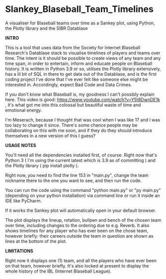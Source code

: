 # Slankey_Blaseball_Team_Timelines
A visualiser for Blaseball teams over time as a Sankey plot, using Python, the Plotly library and the SIBR Datablase

**INTRO**

This is a tool that uses data from the Society for Internet Blaseball Research's Datablase stack to visualise timelines of players and teams over time.
The intent is it should be possible to create views of any team and any time span, in order to entertain, inform and educate people on Blaseball history.
It is written in Python 3.9 or so, utilises the Plotly library extensively, has a lil bit of SQL in there to get data out of the Datablase,
and is the first coding project I've done that I've ever felt like someone else might be interested in. Accordingly, expect Bad Code and Data Crimes.

If you don't know what Blaseball is, my goodness I can't possibly explain here. This video is good: https://www.youtube.com/watch?v=Y5t8DwnDE1k , it's what got
me into this colossal but beautiful waste of time and emotional energy.

I'm Meserach, because I thought that was cool when I was like 17 and I was too lazy to change it since. There's some chance people may be collaborating on this with me soon, 
and if they do they should introduce themselves in a new version of this I guess?

**USAGE NOTES**

You'll need all the dependencies installed first, of course. Right now that's Python 3 ( I'm using the current latest which is 3.9 as of committing ) and the Plotly library ( pip install plotly ).

Right now, you need to find the line 153 in "main.py", change the team nickname there to the one you want to see, and then run the code. 

You can run the code using the command "python main.py" or "py main.py" (depending on your python installation) via command line or run it inside an IDE like PyCharm.

If it works the Sankey plot will automatically open in your default browser.

The plot displays the lineup, rotation, bullpen and bench of the chosen team over time, including changes to the ordering due to e.g. Reverb. 
It also shows timelines for any player who has ever been on the chose team, however briefly: their careers outside the team in question are shown
as lines at the bottom of the plot.

**LIMITATIONS**

Right now it displays one (1) team, and all the players who have ever been on that team, however briefly.
It's also locked at present to display the whole history of the IBL (Internet Blaseball League).

